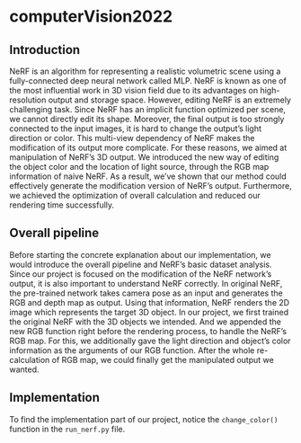 # computerVision2022

## Introduction
NeRF is an algorithm for representing a realistic volumetric scene using a fully-connected deep neural network called MLP. NeRF is known as one of the most influential work in 3D vision field due to its advantages on high-resolution output and storage space. 
 However, editing NeRF is an extremely challenging task. Since NeRF has an implicit function optimized per scene, we cannot directly edit its shape. Moreover, the final output is too strongly connected to the input images, it is hard to change the output’s light direction or color. This multi-view dependency of NeRF makes the modification of its output more complicate. 
For these reasons, we aimed at manipulation of NeRF’s 3D output. We introduced the new way of editing the object color and the location of light source, through the RGB map information of naive NeRF. As a result, we’ve shown that our method could effectively generate the modification version of NeRF’s output. Furthermore, we achieved the optimization of overall calculation and reduced our rendering time successfully. 

## Overall pipeline
Before starting the concrete explanation about our implementation, we would introduce the overall pipeline and NeRF’s basic dataset analysis. Since our project is focused on the modification of the NeRF network’s output, it is also important to understand NeRF correctly. 
In original NeRF, the pre-trained network takes camera pose as an input and generates the RGB and depth map as output. Using that information, NeRF renders the 2D image which represents the target 3D object. 
In our project, we first trained the original NeRF with the 3D objects we intended. And we appended the new RGB function right before the rendering process, to handle the NeRF’s RGB map. For this, we additionally gave the light direction and object’s color information as the arguments of our RGB function. After the whole re-calculation of RGB map, we could finally get the manipulated output we wanted. 


## Implementation 
To find the implementation part of our project, notice the `change_color()` function in the `run_nerf.py` file.
